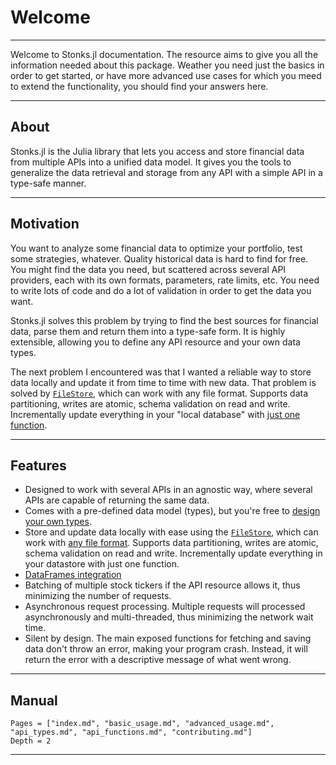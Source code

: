 # Welcome

---
Welcome to Stonks.jl documentation.
The resource aims to give you all the information needed about this package. Weather you need just the basics in order to get started, or have more advanced use cases for which you meed to extend the functionality, you should find your answers here.

---
## About
Stonks.jl is the Julia library that lets you access and store financial data from multiple APIs into a unified data model. It gives you the tools to generalize the data retrieval and storage from any API with a simple API in a type-safe manner.

---
## Motivation
You want to analyze some financial data to optimize your portfolio, test some strategies, whatever.
Quality historical data is hard to find for free. You might find the data you need, but scattered across several API providers, each with its own formats, parameters, rate limits, etc. You need to write lots of code and do a lot of validation in order to get the data you want.

Stonks.jl solves this problem by trying to find the best sources for financial data, parse them and return them into a type-safe form.
It is highly extensible, allowing you to define any API resource and your own data types. 

The next problem I encountered was that I wanted a reliable way to store data locally and update it from time to time with new data. 
That problem is solved by [`FileStore`](@ref), which can work with any file format. Supports data partitioning, writes are atomic, schema validation on read and write. Incrementally update everything in your "local database" with [just one function](api_functions.html#Stonks.Stores.update).

---
## Features
- Designed to work with several APIs in an agnostic way, where several APIs are capable of returning the same data.
- Comes with a pre-defined data model (types), but you're free to [design your own types](advanced_usage.html#Create-API-resources-for-your-custom-models).
- Store and update data locally with ease using the [`FileStore`](basic_usage.html#persisting-data), which can work with [any file format](advanced_usage.html#Plug-in-any-data-format). Supports data partitioning, writes are atomic, schema validation on read and write. Incrementally update everything in your datastore with just one function.
- [DataFrames integration](basic_usage.html#DataFrames-integration)
- Batching of multiple stock tickers if the API resource allows it, thus minimizing the number of requests.
- Asynchronous request processing. Multiple requests will processed asynchronously and multi-threaded, thus minimizing the network wait time.
- Silent by design. The main exposed functions for fetching and saving data don't throw an error, making your program crash. Instead, it will return the error with a descriptive message of what went wrong. 

---

## Manual
```@contents
Pages = ["index.md", "basic_usage.md", "advanced_usage.md", "api_types.md", "api_functions.md", "contributing.md"]
Depth = 2
```

---
